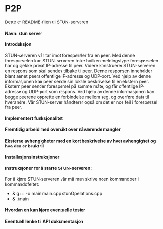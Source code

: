 # P2P
Dette er README-filen til STUN-serveren

<h4>Navn: stun server</h4>

<h4>Introduksjon</h4>
STUN-serveren vår tar imot forespørsler fra en peer.
Med denne forespørselen kan STUN-serveren tolke hvilken meldingstype forespørselen har og sjekke privat IP-adresse til peer.
Videre konstruerer STUN-serveren en respons som skal sendes tilbake til peer.
Denne responsen inneholder blant annet peers offentlige IP-adresse og UDP-port.
Ved hjelp av denne informasjonen kan peer sende sin lokale beskrivelse til en ekstern peer.
Ekstern peer sender forespørsel på samme måte, og får offentlige IP-adresse og UDP-port som respons.
Ved hjelp av denne informasjonen kan begge peerene opprette en forbindelse mellom seg, og overføre data til hverandre.
Vår STUN-server håndterer også om det er noe feil i forespørsel fra peer.

<h4>Implementert funksjonalitet</h4>

<h4>Fremtidig arbeid med oversikt over nåværende mangler</h4>

<h4>Eksterne avhengigheter med en kort beskrivelse av hver avhengighet og hva den er brukt til</h4>

<h4>Installasjonsinstruksjoner</h4>

<h4>Instruksjoner for å starte STUN-serveren:</h4>
For å kjøre STUN-serveren vår må man skrive noen kommandoer i kommandofeltet:
<ul>
  <li> & g++ -o main main.cpp stunOperations.cpp</li>
  <li> & ./main</li>
</ul>

<h4>Hvordan en kan kjøre eventuelle tester</h4>

<h4>Eventuell lenke til API dokumentasjon</h4>


